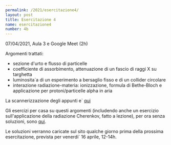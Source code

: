 ```yaml
---
permalink: /2021/esercitazione4/
layout: post
title: Esercitazione 4
name: esercitazione4
number: 4b
---
```


07/04/2021, Aula 3 e Google Meet (2h)

Argomenti trattati:
  * sezione d'urto e flusso di particelle
  * coefficiente di assorbimento, attenuazione di un fascio di raggi X su targhetta
  * luminosita\`a di un esperimento a bersaglio fisso e di un collider circolare
  * interazione radiazione-materia: ionizzazione, formula di Bethe-Bloch e applicazione per protoni/particelle alpha in aria

La scannerizzazione degli appunti e\` [qui](https://cernbox.cern.ch/index.php/s/GFI7AILxXuCywny/download)

Gli esercizi per casa su questi argomenti (includendo anche un esercizio sull'applicazione della radiazione Cherenkov, fatto a lezione), per ora senza soluzioni, sono [qui](https://cernbox.cern.ch/index.php/s/2QvRmNFWliiaoLp/download).

Le soluzioni verranno caricate sul sito qualche giorno prima della prossima esercitazione, prevista per venerdi\` 16 aprile, 12-14h.






